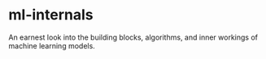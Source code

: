 # ml-internals
An earnest look into the building blocks, algorithms, and inner workings of machine learning models.
